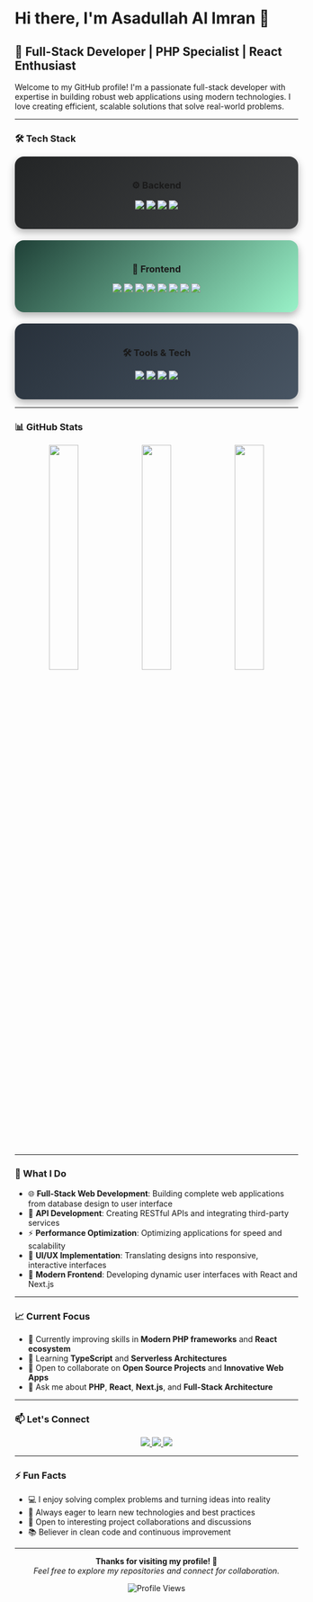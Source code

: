 # Hi there, I'm Asadullah Al Imran 👋

## 🚀 Full-Stack Developer | PHP Specialist | React Enthusiast

Welcome to my GitHub profile! I'm a passionate full-stack developer with expertise in building robust web applications using modern technologies. I love creating efficient, scalable solutions that solve real-world problems.

---

### 🛠️ Tech Stack

<div align="center">

  <div style="display: flex; flex-wrap: wrap; justify-content: center; gap: 20px;">

  <!-- Backend -->
  <div style="flex: 1; min-width: 250px; padding: 18px; border-radius: 16px; background: linear-gradient(135deg,#232526,#414345); box-shadow: 0 6px 14px rgba(0,0,0,0.3); transition: transform 0.3s ease;">
    <h3 align="center">⚙️ Backend</h3>
    <p align="center">
      <img src="https://img.shields.io/badge/PHP-777BB4?style=for-the-badge&logo=php&logoColor=white" />
      <img src="https://img.shields.io/badge/Laravel-FF2D20?style=for-the-badge&logo=laravel&logoColor=white" />
      <img src="https://img.shields.io/badge/MySQL-005C84?style=for-the-badge&logo=mysql&logoColor=white" />
      <img src="https://img.shields.io/badge/PostgreSQL-316192?style=for-the-badge&logo=postgresql&logoColor=white" />
    </p>
  </div>

  <!-- Frontend -->
  <div style="flex: 1; min-width: 250px; padding: 18px; border-radius: 16px; background: linear-gradient(135deg,#1f4037,#99f2c8); box-shadow: 0 6px 14px rgba(0,0,0,0.3); transition: transform 0.3s ease;">
    <h3 align="center">🎨 Frontend</h3>
    <p align="center">
      <img src="https://img.shields.io/badge/JavaScript-F7DF1E?style=for-the-badge&logo=javascript&logoColor=black" />
      <img src="https://img.shields.io/badge/React-20232A?style=for-the-badge&logo=react&logoColor=61DAFB" />
      <img src="https://img.shields.io/badge/Next.js-000000?style=for-the-badge&logo=nextdotjs&logoColor=white" />
      <img src="https://img.shields.io/badge/jQuery-0769AD?style=for-the-badge&logo=jquery&logoColor=white" />
      <img src="https://img.shields.io/badge/Bootstrap-7952B3?style=for-the-badge&logo=bootstrap&logoColor=white" />
      <img src="https://img.shields.io/badge/TailwindCSS-38B2AC?style=for-the-badge&logo=tailwind-css&logoColor=white" />
      <img src="https://img.shields.io/badge/HTML5-E34F26?style=for-the-badge&logo=html5&logoColor=white" />
      <img src="https://img.shields.io/badge/CSS3-1572B6?style=for-the-badge&logo=css3&logoColor=white" />
    </p>
  </div>

  <!-- Tools -->
  <div style="flex: 1; min-width: 250px; padding: 18px; border-radius: 16px; background: linear-gradient(135deg,#28313B,#485563); box-shadow: 0 6px 14px rgba(0,0,0,0.3); transition: transform 0.3s ease;">
    <h3 align="center">🛠️ Tools & Tech</h3>
    <p align="center">
      <img src="https://img.shields.io/badge/Git-F05032?style=for-the-badge&logo=git&logoColor=white" />
      <img src="https://img.shields.io/badge/Docker-2496ED?style=for-the-badge&logo=docker&logoColor=white" />
      <img src="https://img.shields.io/badge/Linux-FCC624?style=for-the-badge&logo=linux&logoColor=black" />
      <img src="https://img.shields.io/badge/VS_Code-007ACC?style=for-the-badge&logo=visual-studio-code&logoColor=white" />
    </p>
  </div>

  </div>
</div>

---

### 📊 GitHub Stats

<div align="center">
<img src="https://github-readme-stats.vercel.app/api?username=asadullah00alimran&show_icons=true&theme=radical&hide_border=true" width="32%" />
<img src="https://github-readme-stats.vercel.app/api/top-langs/?username=asadullah00alimran&layout=compact&theme=radical&hide_border=true" width="32%" />
<img src="https://github-readme-streak-stats-eight.vercel.app/?user=asadullah00alimran&theme=radical&hide_border=true" width="32%" />
</div>


---

### 💼 What I Do

- 🌐 **Full-Stack Web Development**: Building complete web applications from database design to user interface  
- 🔧 **API Development**: Creating RESTful APIs and integrating third-party services  
- ⚡ **Performance Optimization**: Optimizing applications for speed and scalability  
- 🎨 **UI/UX Implementation**: Translating designs into responsive, interactive interfaces  
- 📱 **Modern Frontend**: Developing dynamic user interfaces with React and Next.js  

---

### 📈 Current Focus

- 🔭 Currently improving skills in **Modern PHP frameworks** and **React ecosystem**  
- 🌱 Learning **TypeScript** and **Serverless Architectures**  
- 👯 Open to collaborate on **Open Source Projects** and **Innovative Web Apps**  
- 💬 Ask me about **PHP**, **React**, **Next.js**, and **Full-Stack Architecture**  

---

### 📫 Let's Connect  

<p align="center">
  <a href="https://www.linkedin.com/in/asadullah-al-imran00/">
    <img src="https://img.shields.io/badge/LinkedIn-0077B5?style=for-the-badge&logo=linkedin&logoColor=white" />
  </a>
  <a href="https://aai-portfolio.vercel.app/">
    <img src="https://img.shields.io/badge/Portfolio-000000?style=for-the-badge&logo=About.me&logoColor=white" />
  </a>
  <a href="mailto:al.asadullah.imran@gmail.com">
    <img src="https://img.shields.io/badge/Email-D14836?style=for-the-badge&logo=gmail&logoColor=white" />
  </a>
</p>


---

### ⚡ Fun Facts

- 💻 I enjoy solving complex problems and turning ideas into reality  
- 🎯 Always eager to learn new technologies and best practices  
- 🤝 Open to interesting project collaborations and discussions  
- 📚 Believer in clean code and continuous improvement  

---

<div align="center">
  
**Thanks for visiting my profile! 🚀**  
*Feel free to explore my repositories and connect for collaboration.*  

![Profile Views](https://komarev.com/ghpvc/?username=asadullah00alimran&color=blueviolet&style=flat-square&label=Profile+Views)

</div>
